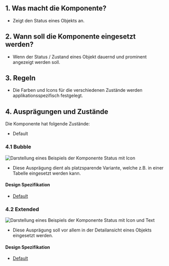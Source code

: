 ## 1. Was macht die Komponente?
* Zeigt den Status eines Objekts an.


## 2. Wann soll die Komponente eingesetzt werden?
* Wenn der Status / Zustand eines Objekt dauernd und prominent angezeigt werden soll. 


## 3. Regeln
* Die Farben und Icons für die verschiedenen Zustände werden applikationsspezifisch festgelegt.


## 4. Ausprägungen und Zustände
Die Komponente hat folgende Zustände:
* Default

### 4.1 Bubble
![Darstellung eines Beispiels der Komponente Status mit Icon](https://raw.githubusercontent.com/sbb-design-systems/sbb-design-system/master/webapp/components/status/images/status_bubble.png 'class: image')
* Diese Ausprägung dient als platzsparende Variante, welche z.B. in einer Tabelle eingesetzt werden kann.

#### Design Spezifikation
* [Default](https://sbb.invisionapp.com/d/main#/console/17140415/394674923/inspect)

### 4.2 Extended 
![Darstellung eines Beispiels der Komponente Status mit Icon und Text](https://raw.githubusercontent.com/sbb-design-systems/sbb-design-system/master/webapp/components/status/images/status_extended.png 'class: image')
* Diese Ausprägung soll vor allem in der Detailansicht eines Objekts eingesetzt werden.

#### Design Spezifikation
* [Default](https://sbb.invisionapp.com/d/main#/console/17140415/394674924/inspect)

